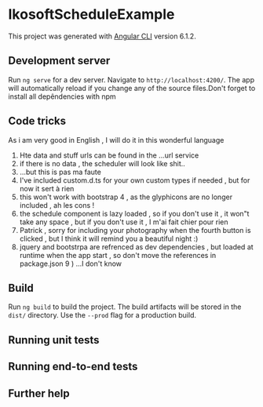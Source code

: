 # IkosoftScheduleExample

This project was generated with [Angular CLI](https://github.com/angular/angular-cli) version 6.1.2.

## Development server

Run `ng serve` for a dev server. Navigate to `http://localhost:4200/`. The app will automatically reload if you change any of the source files.Don't forget to install all depêndencies with npm

## Code tricks
As i am very good in English , I will do it in this wonderful language 

1) Hte data and stuff urls can be found in the ...url service 
2) if there is no data , the scheduler will look like shit..
3) ...but this is pas ma faute
4) I've included custom.d.ts for your own custom types if needed , but for now it sert à rien
5) this won't work with bootstrap 4 , as the glyphicons are no longer included , ah les cons !
6) the schedule component is lazy loaded , so if you don't use it , it won"t take any space , but if you don't use it , I m'ai fait chier pour rien
7) Patrick , sorry for including your photography when the fourth button is clicked , but I think it will remind you a beautiful night :)
8) jquery and bootstrpa are refrenced as dev dependencies , but loaded at runtime when the app start , so don't move the references in package.json
9 ) ...I don't know

## Build

Run `ng build` to build the project. The build artifacts will be stored in the `dist/` directory. Use the `--prod` flag for a production build.

## Running unit tests



## Running end-to-end tests



## Further help


